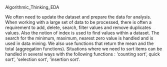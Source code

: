 Algorithmic_Thinking_EDA

We often need to update the dataset and prepare the data for analysis.
When working with a large set of data to be processed, there is often a requirement to add, delete, search, filter values and remove duplicates values. 
Also the notion of index is used to find values within a dataset.
The search for the minimum, maximum, nearest zero value is handled and is used in data mining. We also use functions that return the mean and the total (aggregation functions). 
Situations where we need to sort items can be handled in several ways with the following functions : 'counting sort', quick sort', 'selection sort', 'insertion sort'.
